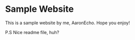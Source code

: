 # Sample Website

This is a sample website by me, AaronEcho. Hope you enjoy!

P.S
Nice readme file, huh?
